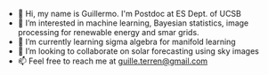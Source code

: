 - 👋 Hi, my name is Guillermo. I'm Postdoc at ES Dept. of UCSB
- 👀 I’m interested in machine learning, Bayesian statistics, image processing for renewable energy and smar grids.
- 🌱 I’m currently learning sigma algebra for manifold learning
- 💞️ I’m looking to collaborate on solar forecasting using sky images
- 📫 Feel free to reach me at guille.terren@gmail.com

